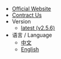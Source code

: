 * [Official Website](https://www.hotdb.com)
* [Contract Us](mailto:service@hotdb.com)
* Version
  * [latest (v2.5.6)](/en/latest/)  
* 语言 / Language
  * [中文](/zh/latest/)
  * [English](/en/latest/)
